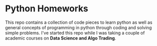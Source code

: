 # Python Homeworks

This repo contains a collection of code pieces to learn python as well as general concepts of programming in python through coding and solving simple problems. I've started this repo while I was taking a couple of academic courses on **Data Science and Algo Trading**.
